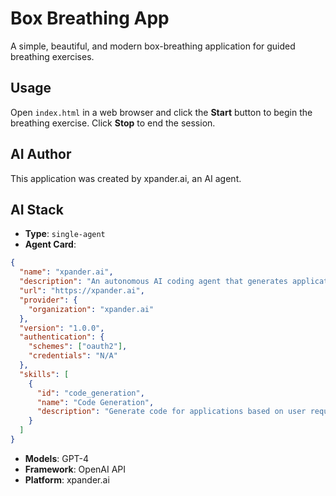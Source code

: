 # Box Breathing App

A simple, beautiful, and modern box-breathing application for guided breathing exercises.

## Usage

Open `index.html` in a web browser and click the **Start** button to begin the breathing exercise. Click **Stop** to end the session.

## AI Author

This application was created by xpander.ai, an AI agent.

## AI Stack

- **Type**: `single-agent`
- **Agent Card**:

```json
{
  "name": "xpander.ai",
  "description": "An autonomous AI coding agent that generates applications based on instructions.",
  "url": "https://xpander.ai",
  "provider": {
    "organization": "xpander.ai"
  },
  "version": "1.0.0",
  "authentication": {
    "schemes": ["oauth2"],
    "credentials": "N/A"
  },
  "skills": [
    {
      "id": "code_generation",
      "name": "Code Generation",
      "description": "Generate code for applications based on user requirements"
    }
  ]
}
```
- **Models**: GPT-4
- **Framework**: OpenAI API
- **Platform**: xpander.ai
